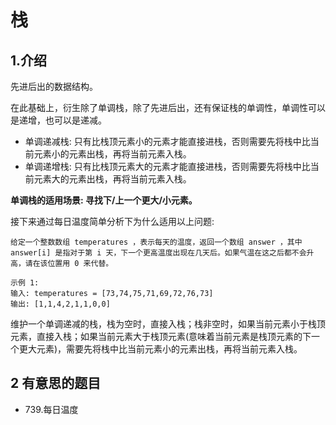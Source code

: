 # 栈

## 1.介绍

先进后出的数据结构。

在此基础上，衍生除了单调栈，除了先进后出，还有保证栈的单调性，单调性可以是递增，也可以是递减。

- 单调递减栈: 只有比栈顶元素小的元素才能直接进栈，否则需要先将栈中比当前元素小的元素出栈，再将当前元素入栈。
- 单调递增栈: 只有比栈顶元素大的元素才能直接进栈，否则需要先将栈中比当前元素大的元素出栈，再将当前元素入栈。

**单调栈的适用场景: 寻找下/上一个更大/小元素。**

接下来通过每日温度简单分析下为什么适用以上问题:

```
给定一个整数数组 temperatures ，表示每天的温度，返回一个数组 answer ，其中 answer[i] 是指对于第 i 天，下一个更高温度出现在几天后。如果气温在这之后都不会升高，请在该位置用 0 来代替。

示例 1:
输入: temperatures = [73,74,75,71,69,72,76,73]
输出: [1,1,4,2,1,1,0,0]
```
维护一个单调递减的栈，栈为空时，直接入栈；栈非空时，如果当前元素小于栈顶元素，直接入栈；如果当前元素大于栈顶元素(意味着当前元素是栈顶元素的下一个更大元素)，需要先将栈中比当前元素小的元素出栈，再将当前元素入栈。

## 2 有意思的题目

- 739.每日温度


